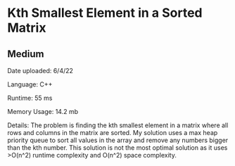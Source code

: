 
# Kth Smallest Element in a Sorted Matrix

## Medium

Date uploaded: 6/4/22

Language: C++

Runtime: 55 ms

Memory Usage: 14.2 mb

Details: The problem is finding the kth smallest element in a matrix where all rows and columns in the matrix are sorted. My solution uses a max heap priority queue to sort all values in the array and remove any numbers bigger than the kth number. This solution is not the most optimal solution as it uses >O(n^2) runtime complexity and O(n^2) space complexity.
